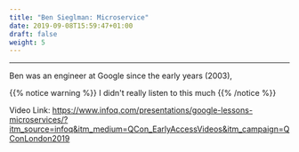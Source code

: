 ```yaml
---
title: "Ben Sieglman: Microservice"
date: 2019-09-08T15:59:47+01:00
draft: false
weight: 5
---
```


---

Ben was an engineer at Google since the early years (2003),

{{% notice warning %}}
I didn't really listen to this much
{{% /notice %}}

Video Link:
https://www.infoq.com/presentations/google-lessons-microservices/?itm_source=infoq&itm_medium=QCon_EarlyAccessVideos&itm_campaign=QConLondon2019
